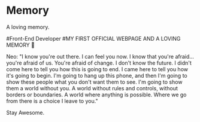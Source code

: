 # Memory
A loving memory.

#Front-End Developer #MY FIRST OFFICIAL WEBPAGE AND A LOVING MEMORY 💟

Neo: "I know you're out there. I can feel you now. I know that you're afraid... you're afraid of us. You're afraid of change. 
I don't know the future. I didn't come here to tell you how this is going to end. I came here to tell you how it's going to begin. 
I'm going to hang up this phone, and then I'm going to show these people what you don't want them to see. 
I'm going to show them a world without you. A world without rules and controls, without borders or boundaries. 
A world where anything is possible. Where we go from there is a choice I leave to you."

Stay Awesome.
